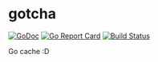 # gotcha

[![GoDoc](https://godoc.org/github.com/acoshift/gotcha?status.svg)](https://godoc.org/github.com/acoshift/gotcha)
[![Go Report Card](https://goreportcard.com/badge/github.com/acoshift/gotcha)](https://goreportcard.com/report/github.com/acoshift/gotcha)
[![Build Status](https://travis-ci.org/acoshift/gotcha.svg?branch=master)](https://travis-ci.org/acoshift/gotcha)

Go cache :D
